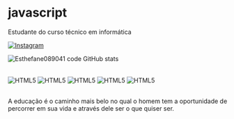 # javascript
Estudante do curso técnico em informática

[![Instagram](https://img.shields.io/badge/Instagram-E4405F?style=for-the-badge&logo=instagram&logoColor=white)](https://www.instagram.com/esthefane______/)

![Esthefane089041 code GitHub stats](https://github-readme-stats.vercel.app/api?username=Esthefanecod&show_icons=true&theme=radical)

<div style="display:inline_block"><br/>
<img align="center" alt="HTML5" src="https://img.shields.io/badge/HTML5-E34F26?style=for-the-badge&logo=html5&logoColor=white " />

 <img align="center" alt="HTML5" src="https://img.shields.io/badge/CSS3-1572B6?style=for-the-badge&logo=css3&logoColor=white " />
  
 <img align="center" alt="HTML5" src="https://img.shields.io/badge/JavaScript-F7DF1E?style=for-the-badge&logo=javascript&logoColor=black " /> 
 
 <img align="center" alt="HTML5" src="https://img.shields.io/badge/Java-ED8B00?style=for-the-badge&logo=java&logoColor=white " />
 
  <img align="center" alt="HTML5" src="https://img.shields.io/badge/Python-14354C?style=for-the-badge&logo=python&logoColor=white " />
</div><br/>

A educação é o caminho mais belo no qual o homem tem a oportunidade de percorrer em sua vida e através dele ser o que quiser ser.
